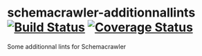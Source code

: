 # schemacrawler-additionnallints [![Build Status](https://travis-ci.org/mbarre/schemacrawler-additionnallints.png?branch=master)](https://travis-ci.org/mbarre/schemacrawler-additionnallints) [![Coverage Status](https://coveralls.io/repos/mbarre/schemacrawler-additionnallints/badge.png?branch=master&service=github)](https://coveralls.io/github/mbarre/schemacrawler-additionnallints?branch=master)

Some additionnal lints for Schemacrawler


